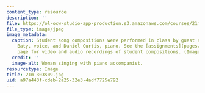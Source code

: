```yaml
---
content_type: resource
description: ''
file: https://ol-ocw-studio-app-production.s3.amazonaws.com/courses/21m-303-writing-in-tonal-forms-i-spring-2009/a97a443fcdeb2a2532e34adf7725e792_21m-303s09.jpg
file_type: image/jpeg
image_metadata:
  caption: Student song compositions were performed in class by guest artists Janna
    Baty, voice, and Daniel Curtis, piano. See the [assignments](pages/assignments)
    page for video and audio recordings of student compositions. (Image by MIT OpenCourseWare.)
  credit: ''
  image-alt: Woman singing with piano accompanist.
resourcetype: Image
title: 21m-303s09.jpg
uid: a97a443f-cdeb-2a25-32e3-4adf7725e792
---
```

